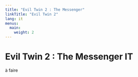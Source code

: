 ```yaml
---
title: "Evil Twin 2 : The Messenger"
linkTitle: "Evil Twin 2"
lang: it
menus:
  main:
    weight: 2
---
```


# Evil Twin 2 : The Messenger IT

à faire